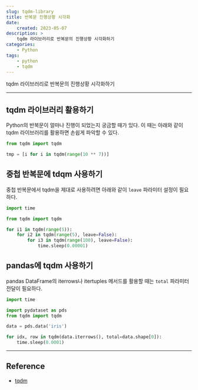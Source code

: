 ```yaml
---
slug: tqdm-library
title: 반복문 진행상황 시각화
date:
    created: 2023-05-07
description: >
    tqdm 라이브러리로 반복문의 진행상황 시각화하기
categories:
    - Python
tags:
    - python
    - tqdm
---
```


tqdm 라이브러리로 반복문의 진행상황 시각화하기  

<!-- more -->

---

## tqdm 라이브러리 활용하기

Python의 반복문이 얼마나 진행이 되었는지 궁금할 때가 있다. 이 때는 아래와 같이 tqdm 라이브러리를 활용하면 손쉽게 파악할 수 있다.  

```python
from tqdm import tqdm

tmp = [i for i in tqdm(range(10 ** 7))]
```

## 중첩 반복문에 tdqm 사용하기

중첩 반복문에서 tqdm을 제대로 사용하려면 아래와 같이 `leave` 파라미터 설정이 필요하다.  

```python
import time

from tqdm import tqdm

for i1 in tqdm(range(5)):
    for i2 in tqdm(range(5), leave=False):
        for i3 in tqdm(range(100), leave=False):
            time.sleep(0.00001)
```

## pandas에 tqdm 사용하기

pandas DataFrame의 iterrows나 itertuples 메서드를 활용할 때는 `total` 파라미터 전달이 필요하다.  

```python
import time

import pydataset as pds
from tqdm import tqdm

data = pds.data('iris')

for idx, row in tqdm(data.iterrows(), total=data.shape[0]):
    time.sleep(0.0001)
```

---
## Reference
- [tqdm](https://tqdm.github.io/)
